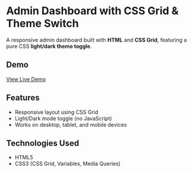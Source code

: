 # Admin Dashboard with CSS Grid & Theme Switch

A responsive admin dashboard built with **HTML** and **CSS Grid**, featuring a pure CSS **light/dark theme toggle**.

## Demo
[View Live Demo](https://admin-dashboard-23bcs12349.netlify.app/)

## Features
- Responsive layout using CSS Grid
- Light/Dark mode toggle (no JavaScript)
- Works on desktop, tablet, and mobile devices

## Technologies Used
- HTML5
- CSS3 (CSS Grid, Variables, Media Queries)
